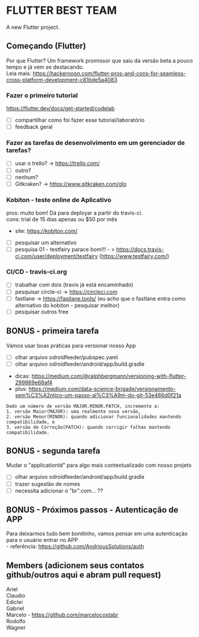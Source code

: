 # FLUTTER BEST TEAM

A new Flutter project.

## Começando (Flutter)  
Por que Flutter? Um framework promissor que saiu da versão beta a pouco tempo e já vem se destacando.  
Leia mais: https://hackernoon.com/flutter-pros-and-cons-for-seamless-cross-platform-development-c81bde5a4083  

### Fazer o primeiro tutorial  

https://flutter.dev/docs/get-started/codelab  
- [ ] compartilhar como foi fazer esse tutorial/laboratório  
- [ ] feedback geral  
    
### Fazer as tarefas de desenvolvimento em um gerenciador de tarefas?  

- [ ] usar o trello? -> https://trello.com/  
- [ ] outro?  
- [ ] nenhum?  
- [ ] Gitkraken? -> https://www.gitkraken.com/glo  
    
### Kobiton - teste online de Aplicativo  
pros: muito bom! Dá para deployar a partir do travis-ci.  
cons: trial de 15 dias apenas ou $50 por mês  
- site: https://kobiton.com/  
- [ ] pesquisar um alternativo  
- [ ] pesquisa 01 - testfairy parace bom!!! - > https://docs.travis-ci.com/user/deployment/testfairy (https://www.testfairy.com/)
    
### CI/CD - travis-ci.org  

- [ ] trabalhar com dois (travis já está encaminhado)
- [ ] pesquisar circle-ci -> https://circleci.com  
- [ ] fastlane -> https://fastlane.tools/ (eu acho que o fastlane entra como alternativo do kobiton - pesquisar melhor)  
- [ ] pesquisar outros free

## BONUS - primeira tarefa  

Vamos usar boas práticas para versionar nosso App  
- [ ] olhar arquivo odroidfeeder/pubspec.yaml  
- [ ] olhar arquivo odroidfeeder/android/app/build.gradle  
- dicas: https://medium.com/@ralphbergmann/versioning-with-flutter-299869e68af4  
- plus: https://medium.com/data-science-brigade/versionamento-sem%C3%A2ntico-um-passo-al%C3%A9m-do-git-53e466d0f21a  
```
Dado um número de versão MAJOR.MINOR.PATCH, incremente a:  
1. versão Maior(MAJOR): uma realmente nova versão,  
2. versão Menor(MINOR): quando adicionar funcionalidades mantendo compatibilidade, e  
3. versão de Correção(PATCH): quando corrigir falhas mantendo compatibilidade.  
```

## BONUS - segunda tarefa  

Mudar o "applicationId" para algo mais contextualizado com nosso projeto   
- [ ] olhar arquivo odroidfeeder/android/app/build.gradle  
- [ ] trazer sugestão de nomes  
- [ ] necessita adicionar o "br".com... ??  

## BONUS - Próximos passos - Autenticação de APP  

Para deixarmos tudo bem bonitinho, vamos pensar em uma autenticação para o usuário entrar no APP  
    - referência: https://github.com/AndriousSolutions/auth  

## Members (adicionem seus contatos github/outros aqui e abram pull request)
Ariel  
Claudio             
Ediclei  
Gabriel    
Marcelo  -  https://github.com/marcelocostabr  
Rodolfo    
Wagner  
